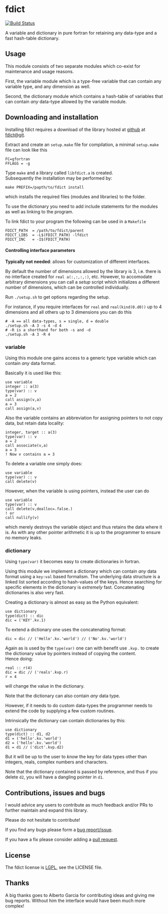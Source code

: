 # fdict #

[![Build Status](https://travis-ci.org/zerothi/fdict.svg?branch=master)](https://travis-ci.org/zerothi/fdict)

A variable and dictionary in pure fortran for retaining any data-type
and a fast hash-table dictionary.

## Usage ##

This module consists of two separate modules which co-exist for
maintenance and usage reasons.

First, the variable module which is a type-free variable that can contain
any variable type, and any dimension as well.

Second, the dictionary module which contains a hash-table of variables
that can contain _any_ data-type allowed by the variable module.

## Downloading and installation ##

Installing fdict requires a download of the library 
hosted at [github](https://github.com/) at [fdict@git].

Extract and create an `setup.make` file for compilation, a minimal
`setup.make` file can look like this

	FC=gfortran
	FFLAGS = -g

Type `make` and a library called `libfdict.a` is created.  
Subsequently the installation may be performed by:

    make PREFIX=/papth/to/fdict install

which installs the required files (modules and libraries) to the folder.

To use the dictionary you need to add include statements for the
modules as well as linking to the program.

To link fdict to your program the following can be used in a `Makefile`

    FDICT_PATH  = /path/to/fdict/parent
    FDICT_LIBS  = -L$(FDICT_PATH) -lfdict
    FDICT_INC   = -I$(FDICT_PATH)

#### Controlling interface parameters ####

__Typically not needed__: allows for customization of different interfaces.

By default the number of dimensions allowed by the library is 3, i.e.
there is no interface created for `real a(:,:,:,:)`, etc. However,
to accomodate arbitrary dimensions you can call a _setup_ script
which initializes a different number of dimensions, which can
be controlled individually.

Run `./setup.sh` to get options regarding the setup.

For instance, if you require interfaces for `real` and `real(kind(0.d0))`
up to 4 dimensions and all others up to 3 dimensions you can do this

    # -A == all data-types, s = single, d = double
    ./setup.sh -A 3 -s 4 -d 4
    # -R is a shorthand for both -s and -d
    ./setup.sh -A 3 -R 4


### variable ###

Using this module one gains access to a generic type variable which
can contain _any_ data format.

Basically it is used like this:

    use variable
	integer :: a(3)
	type(var) :: v
	a = 2
	call assign(v,a)
	a = 3
	call assign(a,v)

Also the variable contains an abbreviation for assigning pointers to 
not copy data, but retain data locality:

	integer, target :: a(3)
	type(var) :: v
	a = 2
	call associate(v,a)
	a = 3
	! Now v contains a = 3

To delete a variable one simply does:

	use variable
	type(var) :: v
	call delete(v)

However, when the variable is using pointers, instead the user can do

	use variable
	type(var) :: v
	call delete(v,dealloc=.false.)
	! or
	call nullify(v)

which merely destroys the variable object and thus retains the data
where it is. As with any other pointer arithmetic it is up to the programmer
to ensure no memory leaks.


### dictionary ###

Using `type(var)` it becomes easy to create dictionaries in fortran.

Using this module we implement a dictionary which can contain _any_ data
format using a `key:val` based formalism. The underlying data structure is a
linked list sorted according to hash-values of the keys. Hence searching 
for specific elements in the dictionary is _extremely_ fast. Concatenating 
dictionaries is also very fast.

Creating a dictionary is almost as easy as the Python equivalent:

	use dictionary
	type(dict) :: dic
	dic = ('KEY'.kv.1)

To extend a dictionary one uses the concatenating format:

	dic = dic // ('Hello'.kv.'world') // ('No'.kv.'world')

Again as is used by the `type(var)` one can with benefit use `.kvp.` to create
the dictionary value by pointers instead of copying the content.  
Hence doing:

	real :: r(4)
	dic = dic // ('reals'.kvp.r)
	r = 4

will change the value in the dictionary.

Note that the dictionary can also contain _any_ data type.

However, if it needs to do custom data-types the programmer needs to
extend the code by supplying a few custom routines.

Intrinsically the dictionary can contain dictionaries by this:

	use dictionary
	type(dict) :: d1, d2
	d1 = ('hello'.kv.'world')
	d2 = ('hello'.kv.'world')
	d1 = d1 // ('dict'.kvp.d2)

But it will be up to the user to _know_ the key for data types other than
integers, reals, complex numbers and characters.

Note that the dictionary contained is passed by reference, and thus
if you delete `d2`, you will have a dangling pointer in `d1`.


## Contributions, issues and bugs ##

I would advice any users to contribute as much feedback and/or PRs to further
maintain and expand this library.

Please do not hesitate to contribute!

If you find any bugs please form a [bug report/issue][issue].

If you have a fix please consider adding a [pull request][pr].


## License ##

The fdict license is [LGPL][lgpl], see the LICENSE file.

## Thanks ##

A big thanks goes to Alberto Garcia for contributing ideas and giving
me bug reports. Without him the interface would have been much more
complex!

<!---
Links to external and internal sites.
-->
[fdict@git]: https://github.com/zerothi/fdict
<!-- [fdict-doc]: https://github.com/zerothi/fdict/wiki -->
[issue]: https://github.com/zerothi/fdict/issues
[pr]: https://github.com/zerothi/fdict/pulls
[lgpl]: http://www.gnu.org/licenses/lgpl.html

